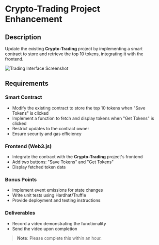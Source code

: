 # Crypto-Trading Project Enhancement

## Description

Update the existing **Crypto-Trading** project by implementing a smart contract to store and retrieve the top 10 tokens, integrating it with the frontend.

![Trading Interface Screenshot](Thetascreener.PNG)

## Requirements

### Smart Contract

- Modify the existing contract to store the top 10 tokens when "Save Tokens" is clicked
- Implement a function to fetch and display tokens when "Get Tokens" is clicked
- Restrict updates to the contract owner
- Ensure security and gas efficiency

### Frontend (Web3.js)

- Integrate the contract with the **Crypto-Trading** project's frontend
- Add two buttons: "Save Tokens" and "Get Tokens"
- Display fetched token data

### Bonus Points

- Implement event emissions for state changes
- Write unit tests using Hardhat/Truffle
- Provide deployment and testing instructions

### Deliverables

- Record a video demonstrating the functionality
- Send the video upon completion

> **Note:** Please complete this within an hour.
